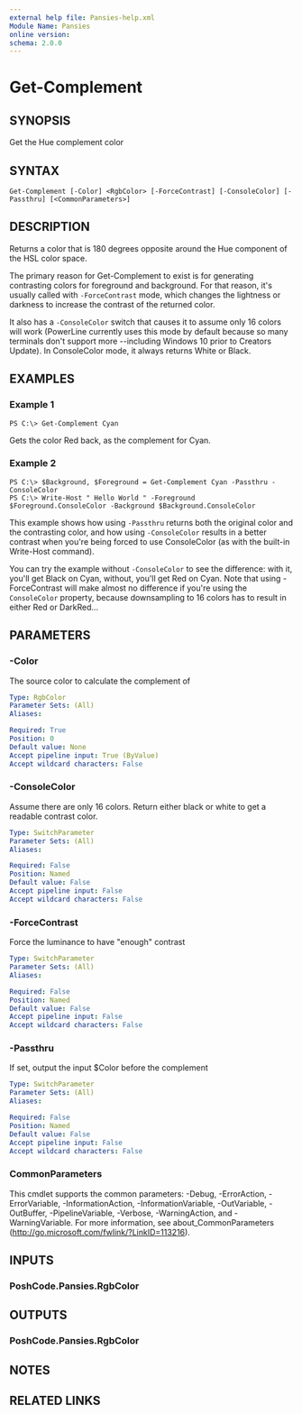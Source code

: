 ```yaml
---
external help file: Pansies-help.xml
Module Name: Pansies
online version: 
schema: 2.0.0
---
```


# Get-Complement

## SYNOPSIS
Get the Hue complement color

## SYNTAX

```
Get-Complement [-Color] <RgbColor> [-ForceContrast] [-ConsoleColor] [-Passthru] [<CommonParameters>]
```

## DESCRIPTION
Returns a color that is 180 degrees opposite around the Hue component of the HSL color space.

The primary reason for Get-Complement to exist is for generating contrasting colors for foreground and background. For that reason, it's usually called with `-ForceContrast` mode, which changes the lightness or darkness to increase the contrast of the returned color.

It also has a `-ConsoleColor` switch that causes it to assume only 16 colors will work (PowerLine currently uses this mode by default because so many terminals don't support more --including Windows 10 prior to Creators Update). In ConsoleColor mode, it always returns White or Black.

## EXAMPLES

### Example 1
```
PS C:\> Get-Complement Cyan
```

Gets the color Red back, as the complement for Cyan.

### Example 2
```
PS C:\> $Background, $Foreground = Get-Complement Cyan -Passthru -ConsoleColor
PS C:\> Write-Host " Hello World " -Foreground $Foreground.ConsoleColor -Background $Background.ConsoleColor
```

This example shows how using `-Passthru` returns both the original color and the contrasting color, and how using `-ConsoleColor` results in a better contrast when you're being forced to use ConsoleColor (as with the built-in Write-Host command).

You can try the example without `-ConsoleColor` to see the difference: with it, you'll get Black on Cyan, without, you'll get Red on Cyan. Note that using -ForceContrast will make almost no difference if you're using the `ConsoleColor` property, because downsampling to 16 colors has to result in either Red or DarkRed...

## PARAMETERS

### -Color
The source color to calculate the complement of

```yaml
Type: RgbColor
Parameter Sets: (All)
Aliases: 

Required: True
Position: 0
Default value: None
Accept pipeline input: True (ByValue)
Accept wildcard characters: False
```

### -ConsoleColor
Assume there are only 16 colors. Return either black or white to get a readable contrast color.

```yaml
Type: SwitchParameter
Parameter Sets: (All)
Aliases: 

Required: False
Position: Named
Default value: False
Accept pipeline input: False
Accept wildcard characters: False
```

### -ForceContrast
Force the luminance to have "enough" contrast

```yaml
Type: SwitchParameter
Parameter Sets: (All)
Aliases: 

Required: False
Position: Named
Default value: False
Accept pipeline input: False
Accept wildcard characters: False
```

### -Passthru
If set, output the input $Color before the complement

```yaml
Type: SwitchParameter
Parameter Sets: (All)
Aliases: 

Required: False
Position: Named
Default value: False
Accept pipeline input: False
Accept wildcard characters: False
```

### CommonParameters
This cmdlet supports the common parameters: -Debug, -ErrorAction, -ErrorVariable, -InformationAction, -InformationVariable, -OutVariable, -OutBuffer, -PipelineVariable, -Verbose, -WarningAction, and -WarningVariable. For more information, see about_CommonParameters (http://go.microsoft.com/fwlink/?LinkID=113216).

## INPUTS

### PoshCode.Pansies.RgbColor

## OUTPUTS

### PoshCode.Pansies.RgbColor

## NOTES

## RELATED LINKS

